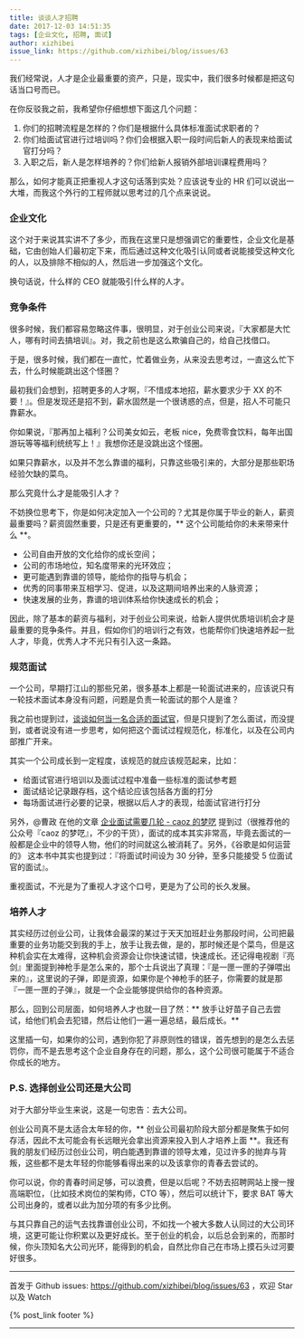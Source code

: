 ```yaml
---
title: 谈谈人才招聘
date: 2017-12-03 14:51:35
tags: [企业文化, 招聘, 面试]
author: xizhibei
issue_link: https://github.com/xizhibei/blog/issues/63
---
```

<!-- en_title: lets-talk-about-talent-recruitment -->

我们经常说，人才是企业最重要的资产，只是，现实中，我们很多时候都是把这句话当口号而已。

在你反驳我之前，我希望你仔细想想下面这几个问题：

1. 你们的招聘流程是怎样的？你们是根据什么具体标准面试求职者的？
1. 你们给面试官进行过培训吗？你们会根据入职一段时间后新人的表现来给面试官打分吗？
1. 入职之后，新人是怎样培养的？你们给新人报销外部培训课程费用吗？

那么，如何才能真正把重视人才这句话落到实处？应该说专业的 HR 们可以说出一大堆，而我这个外行的工程师就以思考过的几个点来说说。

### 企业文化
这个对于来说其实讲不了多少，而我在这里只是想强调它的重要性，企业文化是基础，它由创始人们最初定下来，而后通过这种文化吸引认同或者说能接受这种文化的人，以及排除不相似的人，然后进一步加强这个文化。

换句话说，什么样的 CEO 就能吸引什么样的人才。

### 竞争条件
很多时候，我们都容易忽略这件事，很明显，对于创业公司来说，『大家都是大忙人，哪有时间去搞培训』。对，我之前也是这么欺骗自己的，给自己找借口。

于是，很多时候，我们都在一直忙，忙着做业务，从来没去思考过，一直这么忙下去，什么时候能跳出这个怪圈？

最初我们会想到，招聘更多的人才啊，『不惜成本地招，薪水要求少于 XX 的不要！』。但是发现还是招不到，薪水固然是一个很诱惑的点，但是，招人不可能只靠薪水。

你如果说，『那再加上福利？公司美女如云，老板 nice，免费零食饮料，每年出国游玩等等福利统统写上！』我想你还是没跳出这个怪圈。

如果只靠薪水，以及并不怎么靠谱的福利，只靠这些吸引来的，大部分是那些职场经验欠缺的菜鸟。

那么究竟什么才是能吸引人才？

不妨换位思考下，你是如何决定加入一个公司的？尤其是你属于毕业的新人，薪资最重要吗？薪资固然重要，只是还有更重要的，** 这个公司能给你的未来带来什么 **。

- 公司自由开放的文化给你的成长空间；
- 公司的市场地位，知名度带来的光环效应；
- 更可能遇到靠谱的领导，能给你的指导与机会；
- 优秀的同事带来互相学习、促进，以及这期间培养出来的人脉资源；
- 快速发展的业务，靠谱的培训体系给你快速成长的机会；

因此，除了基本的薪资与福利，对于创业公司来说，给新人提供优质培训机会才是最重要的竞争条件。并且，假如你们的培训行之有效，也能帮你们快速培养起一批人才，毕竟，优秀人才不光只有引入这一条路。

### 规范面试
一个公司，早期打江山的那些兄弟，很多基本上都是一轮面试进来的，应该说只有一轮技术面试本身没有问题，问题是负责一轮面试的那个人是谁？

我之前也提到过，[谈谈如何当一名合适的面试官](https://github.com/xizhibei/blog/issues/36)，但是只提到了怎么面试，而没提到，或者说没有进一步思考，如何把这个面试过程规范化，标准化，以及在公司内部推广开来。

其实一个公司成长到一定程度，该规范的就应该规范起来，比如：

- 给面试官进行培训以及面试过程中准备一些标准的面试参考题
- 面试结论记录跟存档，这个结论应该包括各方面的打分
- 每场面试进行必要的记录，根据以后人才的表现，给面试官进行打分

另外，@曹政 在他的文章 [企业面试需要几轮 - caoz 的梦呓](http://mp.weixin.qq.com/s/KD8Qvbl7ypR1MB8hBK29Vg) 提到过（很推荐他的公众号『caoz 的梦呓』，不少的干货），面试的成本其实非常高，毕竟去面试的一般都是企业中的领导人物，他们的时间就这么被消耗了。另外，《谷歌是如何运营的》 这本书中其实也提到过：『将面试时间设为 30 分钟，至多只能接受 5 位面试官的面试』。

重视面试，不光是为了重视人才这个口号，更是为了公司的长久发展。

### 培养人才
其实经历过创业公司，让我体会最深的某过于天天加班赶业务那段时间，公司把最重要的业务功能交到我的手上，放手让我去做，是的，那时候还是个菜鸟，但是这种机会实在太难得，这种机会资源会让你快速试错，快速成长。还记得电视剧『亮剑』里面提到神枪手是怎么来的，那个士兵说出了真理：『是一匣一匣的子弹喂出来的』，这里说的子弹，即是资源，如果你是个神枪手的胚子，你需要的就是那『一匣一匣的子弹』，就是一个企业能够提供给你的各种资源。

那么，回到公司层面，如何培养人才也就一目了然：** 放手让好苗子自己去尝试，给他们机会去犯错，然后让他们一遍一遍总结，最后成长。**

这里插一句，如果你的公司，遇到你犯了非原则性的错误，首先想到的是怎么去惩罚你，而不是去思考这个企业自身存在的问题，那么，这个公司很可能属于不适合你成长的地方。

### P.S. 选择创业公司还是大公司
对于大部分毕业生来说，这是一句忠告：去大公司。

创业公司真不是太适合太年轻的你，** 创业公司最初阶段大部分都是聚焦于如何存活，因此不太可能会有长远眼光会拿出资源来投入到人才培养上面 **。我还有我的朋友们经历过创业公司，明白能遇到靠谱的领导太难，见过许多的抛弃与背叛，这些都不是太年轻的你能够看得出来的以及该拿你的青春去尝试的。

你可以说，你的青春时间足够，可以浪费，但是以后呢？不妨去招聘网站上搜一搜高端职位，（比如技术岗位的架构师，CTO 等），然后可以统计下，要求 BAT 等大公司出身的，或者以此为加分项的有多少比例。

与其只靠自己的运气去找靠谱创业公司，不如找一个被大多数人认同过的大公司环境，这更可能让你积累以及更好成长。至于创业的机会，以后总会到来的，而那时候，你头顶知名大公司光环，能得到的机会，自然比你自己在市场上摸石头过河要好很多。




***
首发于 Github issues: https://github.com/xizhibei/blog/issues/63 ，欢迎 Star 以及 Watch

{% post_link footer %}
***